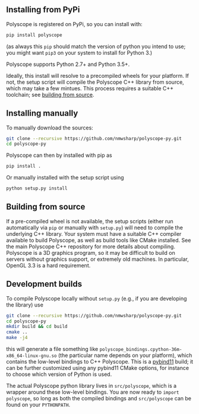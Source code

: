 ## Installing from PyPi

Polyscope is registered on PyPi, so you can install with:
```sh
pip install polyscope
```
(as always this `pip` should match the version of python you intend to use; you might want `pip3` on your system to install for Python 3.)

Polyscope supports Python 2.7+ and Python 3.5+.

Ideally, this install will resolve to a precompiled wheels for your platform. If not, the setup script will compile the Polyscope C++ library from source, which may take a few mintues. This process requires a suitable C++ toolchain; see [building from source](#building-from-source).

## Installing manually

To manually download the sources:

```sh
git clone --recursive https://github.com/nmwsharp/polyscope-py.git
cd polyscope-py
```

Polyscope can then by installed with pip as
```sh
pip install .
```

Or manually installed with the setup script using
```sh
python setup.py install
```

## Building from source

If a pre-compiled wheel is not available, the setup scripts (either run automatically via `pip` or manually with `setup.py`) will need to compile the underlying C++ library. Your system must have a suitable C++ compiler available to build Polyscope, as well as build tools like CMake installed. See the main Polyscope C++ repository for more details about compiling. Polyscope is a 3D graphics program, so it may be difficult to build on servers without graphics support, or extremely old machines. In particular, OpenGL 3.3 is a hard requirement.

## Development builds

To compile Polyscope locally without `setup.py` (e.g., if you are developing the library) use

```sh
git clone --recursive https://github.com/nmwsharp/polyscope-py.git
cd polyscope-py
mkdir build && cd build
cmake ..
make -j4
```

this will generate a file something like `polyscope_bindings.cpython-36m-x86_64-linux-gnu.so` (the particular name depends on your platform), which contains the low-level bindings to C++ Polyscope. This is a [pybind11](https://pybind11.readthedocs.io/en/stable/) build; it can be further customized using any pybind11 CMake options, for instance to choose which version of Python is used.

The actual Polyscope python library lives in `src/polyscope`, which is a wrapper around these low-level bindings. You are now ready to `import polyscope`, so long as both the compiled bindings and `src/polyscope` can be found on your `PYTHONPATH`.
